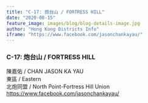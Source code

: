 ```yaml
---
title: "C-17: 炮台山 / FORTRESS HILL"
date: "2020-08-15"
feature_image: images/blog/blog-details-image.jpg
author: "Hong Kong Districts Info"
iframe: "https://www.facebook.com/jasonchankayau/"
---
```


### C-17: 炮台山 / FORTRESS HILL  
陳嘉佑 / CHAN JASON KA YAU  
東區 / Eastern  
北炮同盟 / North Point-Fortress Hill Union  
https://www.facebook.com/jasonchankayau/
